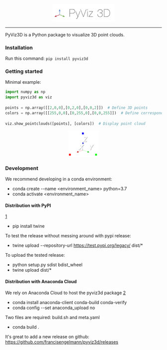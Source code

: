 <p align="center"><img width="40%" src="docs/img/pyviz3d-logo.png" /></p>

----
PyViz3D is a Python package to visualize 3D point clouds.

### Installation
Run this command:
```pip install pyviz3d```

### Getting started
Minimal example:
```python
import numpy as np
import pyviz3d as viz

points = np.array([[2,0,0],[0,2,0],[0,0,2]])  # Define 3D points
colors = np.array([[255,0,0],[0,255,0],[0,0,255]])  # Define corresponding colors

viz.show_pointclouds([points], [colors])  # Display point cloud
```

<p align="center"><img width="20%" src="docs/img/minimal_example.png" /></p>

### Development
We recommend developing in a conda environment:
- conda create --name <environment_name> python=3.7
- conda activate <environment_name>

#### Distribution with PyPI
[1](https://medium.com/@joel.barmettler/how-to-upload-your-python-package-to-pypi-65edc5fe9c56)

- pip install twine

To test the release without messing around with pypi release:
- twine upload --repository-url https://test.pypi.org/legacy/ dist/*

To upload the tested release:
- python setup.py sdist bdist_wheel
- twine upload dist/*

#### Distribution with Anaconda Cloud

We rely on Anaconda Cloud to host the pyviz3d package
[2]( https://docs.anaconda.com/anaconda-cloud/user-guide/tasks/work-with-packages/)
- conda install anaconda-client conda-build conda-verify
- conda config --set anaconda_upload no

Two files are required: build.sh and meta.yaml

- conda build .

It's great to add a new release on github: https://github.com/francisengelmann/pyviz3d/releases
